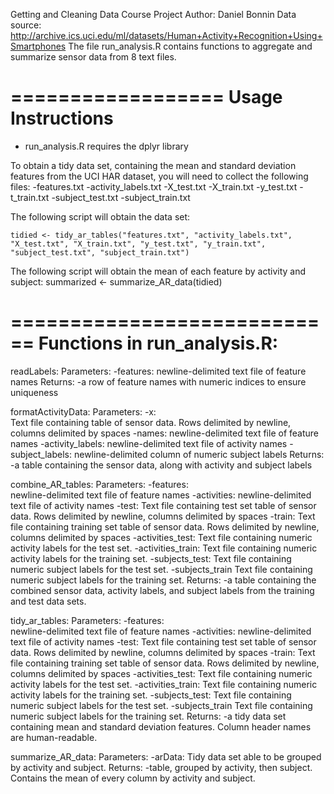 Getting and Cleaning Data Course Project
Author: Daniel Bonnin
Data source: http://archive.ics.uci.edu/ml/datasets/Human+Activity+Recognition+Using+Smartphones
The file run_analysis.R contains functions to aggregate and summarize sensor 
data from 8 text files. 

==================
Usage Instructions
==================
* run_analysis.R requires the dplyr library

To obtain a tidy data set, containing the mean and standard deviation features
from the UCI HAR dataset, you will need to collect the following files:
    -features.txt
    -activity_labels.txt
    -X_test.txt
    -X_train.txt
    -y_test.txt
    -t_train.txt
    -subject_test.txt
    -subject_train.txt

The following script will obtain the data set: 

    tidied <- tidy_ar_tables("features.txt", "activity_labels.txt", "X_test.txt", "X_train.txt", "y_test.txt", "y_train.txt", "subject_test.txt", "subject_train.txt")

The following script will obtain the mean of each feature by activity and subject:
    summarized <- summarize_AR_data(tidied)

============================
Functions in run_analysis.R: 
============================

readLabels:
    Parameters:
        -features:  newline-delimited text file of feature names
    Returns: 
        -a row of feature names with numeric indices to ensure uniqueness

formatActivityData:
    Parameters:
        -x:     
            Text file containing table of sensor data. Rows delimited by newline,
            columns delimited by spaces
        -names:
            newline-delimited text file of feature names
        -activity_labels: 
            newline-delimited text file of activity names
        -subject_labels: 
            newline-delimited column of numeric subject labels
    Returns:
        -a table containing the sensor data, along with activity and subject labels

combine_AR_tables:
    Parameters:
        -features:  
            newline-delimited text file of feature names
        -activities: 
            newline-delimited text file of activity names
        -test:
            Text file containing test set table of sensor data. Rows delimited by newline,
            columns delimited by spaces
        -train:
            Text file containing training set table of sensor data. Rows delimited by newline,
            columns delimited by spaces
        -activities_test:
            Text file containing numeric activity labels for the test set. 
        -activities_train:
            Text file containing numeric activity labels for the training set. 
        -subjects_test:
            Text file containing numeric subject labels for the test set. 
        -subjects_train
            Text file containing numeric subject labels for the training set. 
    Returns: 
        -a table containing the combined sensor data, activity labels, and subject
            labels from the training and test data sets.

tidy_ar_tables:
    Parameters:
        -features:  
            newline-delimited text file of feature names
        -activities: 
            newline-delimited text file of activity names
        -test:
            Text file containing test set table of sensor data. Rows delimited by newline,
            columns delimited by spaces
        -train:
            Text file containing training set table of sensor data. Rows delimited by newline,
            columns delimited by spaces
        -activities_test:
            Text file containing numeric activity labels for the test set. 
        -activities_train:
            Text file containing numeric activity labels for the training set. 
        -subjects_test:
            Text file containing numeric subject labels for the test set. 
        -subjects_train
            Text file containing numeric subject labels for the training set. 
    Returns:
        -a tidy data set containing mean and standard deviation features. Column
            header names are human-readable.
            
summarize_AR_data:
    Parameters:
        -arData:
            Tidy data set able to be grouped by activity and subject.
    Returns:
        -table, grouped by activity, then subject. Contains the mean of every 
            column by activity and subject.             